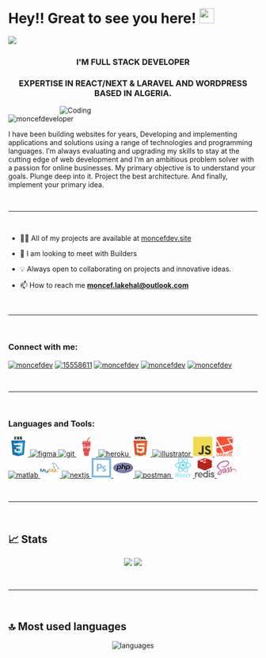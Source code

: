 # Hey!! Great to see you here! <img src="/src/wave.gif" width="30px" height="30px">
<a href="https://asmit2952.github.io/" target="blank" ><img src="https://scontent.falg6-1.fna.fbcdn.net/v/t39.30808-6/333051673_1613613209052443_3801608089304898106_n.png?stp=dst-png_p960x960&_nc_cat=108&ccb=1-7&_nc_sid=e3f864&_nc_ohc=8Fd46UV6x4IAX8DUaU8&_nc_ht=scontent.falg6-1.fna&oh=00_AfAAs4fahJw5Q6Fw1UjhQEK4BBIeuERTEZ_kwKlVSNM_Yg&oe=63FDA3E0"></a>
<h3 align="center">
I'M FULL STACK DEVELOPER 
</h3>
<h3 align="center">
EXPERTISE IN REACT/NEXT & LARAVEL AND WORDPRESS BASED IN ALGERIA. 
</h3>
<img align="right" alt="Coding" width="400" src="https://cdn.dribbble.com/users/2131993/screenshots/4948736/thoughtworks-gif_dribbble.gif" />

<p align="left"> <img src="https://komarev.com/ghpvc/?username=moncefdeveloper&label=Profile%20views&color=0e75b6&style=flat" alt="moncefdeveloper" /> </p>
<p align="left">
I have been building websites for years, Developing and implementing applications and solutions using a range of technologies and programming languages. I’m always evaluating and upgrading my skills to stay at the cutting edge of web development and I’m an ambitious problem solver with a passion for online businesses. My primary objective is to understand your goals. Plunge deep into it. Project the best architecture. And finally, implement your primary idea.
</p>

<br>

---

<br>

- 👨‍💻 All of my projects are available at [moncefdev.site](moncefdev.site)

- 🤝 I am looking to meet with Builders

- 💡 Always open to collaborating on projects and innovative ideas. 

- 📫 How to reach me **moncef.lakehal@outlook.com**

<br>

---

<br>
<h3 align="left">Connect with me:</h3>
<p align="left">
<a href="https://linkedin.com/in/moncefdev" target="blank"><img align="center" src="https://cliply.co/wp-content/uploads/2021/02/372102050_LINKEDIN_ICON_TRANSPARENT_1080.gif" alt="moncefdev" height="auto" width="100" /></a>
<a href="https://stackoverflow.com/users/15558611" target="blank"><img align="center" src="https://raw.githubusercontent.com/rahuldkjain/github-profile-readme-generator/master/src/images/icons/Social/stack-overflow.svg" alt="15558611" height="auto" width="70" /></a>
<a href="https://fb.com/moncefdev" target="blank"><img align="center" src="https://upload.wikimedia.org/wikipedia/commons/thumb/b/b8/2021_Facebook_icon.svg/1024px-2021_Facebook_icon.svg.png" alt="moncefdev" height="auto" width="75" /></a>
  <a href="https://www.tiktok.com/@moncefdev" target="blank"><img align="center" src="https://i.pinimg.com/originals/77/97/19/7797190f0f3efd9d5b0b96963d97ed5a.gif" alt="moncefdev" height="auto" width="100" /></a>
  <a href="https://instagram.com/moncefdev" target="blank"><img align="center" src="https://upload.wikimedia.org/wikipedia/commons/thumb/a/a5/Instagram_icon.png/2048px-Instagram_icon.png" alt="moncefdev" height="auto" width="70" /></a>
</p>

<br>

---

<br>

<h3 align="left">Languages and Tools:</h3>
<p align="left"> <a href="https://www.w3schools.com/css/" target="_blank" rel="noreferrer"> <img src="https://raw.githubusercontent.com/devicons/devicon/master/icons/css3/css3-original-wordmark.svg" alt="css3" width="40" height="40"/> </a> <a href="https://www.figma.com/" target="_blank" rel="noreferrer"> <img src="https://www.vectorlogo.zone/logos/figma/figma-icon.svg" alt="figma" width="40" height="40"/> </a> <a href="https://git-scm.com/" target="_blank" rel="noreferrer"> <img src="https://www.vectorlogo.zone/logos/git-scm/git-scm-icon.svg" alt="git" width="40" height="40"/> </a> <a href="https://gulpjs.com" target="_blank" rel="noreferrer"> <img src="https://raw.githubusercontent.com/devicons/devicon/master/icons/gulp/gulp-plain.svg" alt="gulp" width="40" height="40"/> </a> <a href="https://heroku.com" target="_blank" rel="noreferrer"> <img src="https://www.vectorlogo.zone/logos/heroku/heroku-icon.svg" alt="heroku" width="40" height="40"/> </a> <a href="https://www.w3.org/html/" target="_blank" rel="noreferrer"> <img src="https://raw.githubusercontent.com/devicons/devicon/master/icons/html5/html5-original-wordmark.svg" alt="html5" width="40" height="40"/> </a> <a href="https://www.adobe.com/in/products/illustrator.html" target="_blank" rel="noreferrer"> <img src="https://www.vectorlogo.zone/logos/adobe_illustrator/adobe_illustrator-icon.svg" alt="illustrator" width="40" height="40"/> </a> <a href="https://developer.mozilla.org/en-US/docs/Web/JavaScript" target="_blank" rel="noreferrer"> <img src="https://raw.githubusercontent.com/devicons/devicon/master/icons/javascript/javascript-original.svg" alt="javascript" width="40" height="40"/> </a> <a href="https://laravel.com/" target="_blank" rel="noreferrer"> <img src="https://raw.githubusercontent.com/devicons/devicon/master/icons/laravel/laravel-plain-wordmark.svg" alt="laravel" width="40" height="40"/> </a> <a href="https://www.mathworks.com/" target="_blank" rel="noreferrer"> <img src="https://upload.wikimedia.org/wikipedia/commons/2/21/Matlab_Logo.png" alt="matlab" width="40" height="40"/> </a> <a href="https://www.mysql.com/" target="_blank" rel="noreferrer"> <img src="https://raw.githubusercontent.com/devicons/devicon/master/icons/mysql/mysql-original-wordmark.svg" alt="mysql" width="40" height="40"/> </a> <a href="https://nextjs.org/" target="_blank" rel="noreferrer"> <img src="https://cdn.worldvectorlogo.com/logos/nextjs-2.svg" alt="nextjs" width="40" height="40"/> </a> <a href="https://www.photoshop.com/en" target="_blank" rel="noreferrer"> <img src="https://raw.githubusercontent.com/devicons/devicon/master/icons/photoshop/photoshop-line.svg" alt="photoshop" width="40" height="40"/> </a> <a href="https://www.php.net" target="_blank" rel="noreferrer"> <img src="https://raw.githubusercontent.com/devicons/devicon/master/icons/php/php-original.svg" alt="php" width="40" height="40"/> </a> <a href="https://postman.com" target="_blank" rel="noreferrer"> <img src="https://www.vectorlogo.zone/logos/getpostman/getpostman-icon.svg" alt="postman" width="40" height="40"/> </a> <a href="https://reactjs.org/" target="_blank" rel="noreferrer"> <img src="https://raw.githubusercontent.com/devicons/devicon/master/icons/react/react-original-wordmark.svg" alt="react" width="40" height="40"/> </a> <a href="https://redis.io" target="_blank" rel="noreferrer"> <img src="https://raw.githubusercontent.com/devicons/devicon/master/icons/redis/redis-original-wordmark.svg" alt="redis" width="40" height="40"/> </a> <a href="https://sass-lang.com" target="_blank" rel="noreferrer"> <img src="https://raw.githubusercontent.com/devicons/devicon/master/icons/sass/sass-original.svg" alt="sass" width="40" height="40"/> </a> </p>

<br>

---

<br>

## 📈 Stats

<p align="center">
  <img width="48%" src="https://github-readme-stats.vercel.app/api?username=moncefdeveloper&show_icons=true&hide_border=true&theme=radical" />
  <img width="48%" src="https://github-readme-streak-stats.herokuapp.com/?user=moncefdeveloper&hide_border=true&theme=radical" />
</p>

<br>

---

<br>

## 🔝 Most used languages

<p align="center">
  <img alt="languages" src="https://github-readme-stats.vercel.app/api/top-langs/?username=moncefdeveloper&layout=compact&hide_border=true&theme=radical" />
</p>
